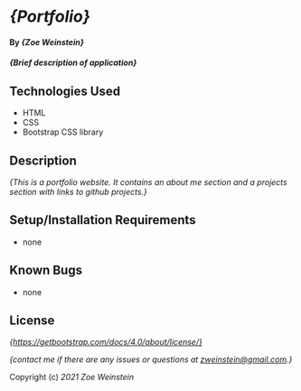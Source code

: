 # _{Portfolio}_

#### By _**{Zoe Weinstein}**_

#### _{Brief description of application}_

## Technologies Used

* HTML
* CSS
* Bootstrap CSS library

## Description

_{This is a portfolio website. It contains an about me section and a projects section with links to github projects.}_

## Setup/Installation Requirements

* none

## Known Bugs

* none

## License
_{https://getbootstrap.com/docs/4.0/about/license/}_

_{contact me if there are any issues or questions at zweinstein@gmail.com.}_

Copyright (c) _2021_ _Zoe Weinstein_